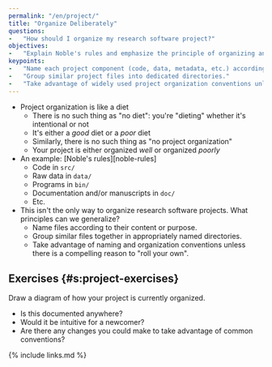 ```yaml
---
permalink: "/en/project/"
title: "Organize Deliberately"
questions:
-   "How should I organize my research software project?"
objectives:
-   "Explain Noble's rules and emphasize the principle of organizing and naming files to reflect their content or purpose."
keypoints:
-   "Name each project component (code, data, metadata, etc.) according to its content or purpose."
-   "Group similar project files into dedicated directories."
-   "Take advantage of widely used project organization conventions unless there is a compelling reason not to."
---
```


-   Project organization is like a diet
    -   There is no such thing as "no diet": you're "dieting" whether it's intentional or not
    -	It's either a *good* diet or a *poor* diet
    -   Similarly, there is no such thing as "no project organization"
    -	Your project is either organized *well* or organized *poorly*
-   An example: [Noble's rules][noble-rules]
    -   Code in `src/`
    -	Raw data in `data/`
    -	Programs in `bin/`
    -	Documentation and/or manuscripts in `doc/`
    -	Etc.
-   This isn't the only way to organize research software projects. What principles can we generalize?
    -   Name files according to their content or purpose.
    -   Group similar files together in appropriately named directories.
    -   Take advantage of naming and organization conventions unless there is a compelling reason to "roll your own".

## Exercises {#s:project-exercises}

Draw a diagram of how your project is currently organized.

-   Is this documented anywhere?
-   Would it be intuitive for a newcomer?
-   Are there any changes you could make to take advantage of common conventions?

{% include links.md %}
